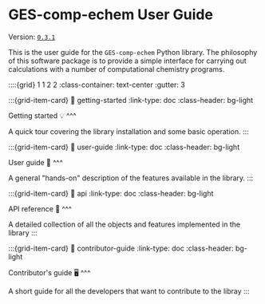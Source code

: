 # GES-comp-echem User Guide

Version: [`0.3.1`](changelog)

This is the user guide for the `GES-comp-echem` Python library. The philosophy of this software package is to provide a simple interface for carrying out calculations with a number of computational chemistry programs.

::::{grid} 1 1 2 2
:class-container: text-center
:gutter: 3

:::{grid-item-card}
:link: getting-started
:link-type: doc
:class-header: bg-light

Getting started 💡
^^^

A quick tour covering the library installation and some basic operation.
:::

:::{grid-item-card}
:link: user-guide
:link-type: doc
:class-header: bg-light

User guide 📑
^^^

A general "hands-on" description of the features available in the library.
:::

:::{grid-item-card}
:link: api
:link-type: doc
:class-header: bg-light

API reference 🔎
^^^

A detailed collection of all the objects and features implemented in the library
:::

:::{grid-item-card}
:link: contributor-guide
:link-type: doc
:class-header: bg-light

Contributor's guide 🖥️
^^^

A short guide for all the developers that want to contribute to the libray
:::